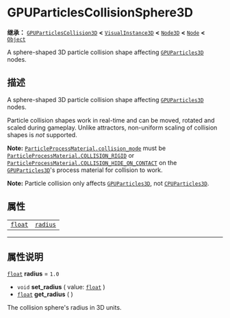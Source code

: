 <!-- ⚠ 请勿编辑本文件 ⚠ -->
<!-- 本文档使用脚本从 WeDot 引擎源码仓库生成。 -->
<!-- 生成脚本：https://github.com/WeDot-Engine/WeDot/tree/4.3/doc/tools/make_md.py； -->
<!-- 原文件：https://github.com/WeDot-Engine/WeDot/tree/4.3/doc/classes/GPUParticlesCollisionSphere3D.xml。 -->

<div id="_class_gpuparticlescollisionsphere3d"></div>

# GPUParticlesCollisionSphere3D

**继承：** [`GPUParticlesCollision3D`](class_gpuparticlescollision3d.md) **<** [`VisualInstance3D`](class_visualinstance3d.md) **<** [`Node3D`](class_node3d.md) **<** [`Node`](class_node.md) **<** [`Object`](class_object.md)

A sphere-shaped 3D particle collision shape affecting [`GPUParticles3D`](class_gpuparticles3d.md) nodes.

## 描述

A sphere-shaped 3D particle collision shape affecting [`GPUParticles3D`](class_gpuparticles3d.md) nodes.

Particle collision shapes work in real-time and can be moved, rotated and scaled during gameplay. Unlike attractors, non-uniform scaling of collision shapes is *not* supported.

 **Note:** [`ParticleProcessMaterial.collision_mode`](class_particleprocessmaterial.md#class_particleprocessmaterial_property_collision_mode) must be [`ParticleProcessMaterial.COLLISION_RIGID`](class_particleprocessmaterial.md#class_particleprocessmaterial_constant_collision_rigid) or [`ParticleProcessMaterial.COLLISION_HIDE_ON_CONTACT`](class_particleprocessmaterial.md#class_particleprocessmaterial_constant_collision_hide_on_contact) on the [`GPUParticles3D`](class_gpuparticles3d.md)'s process material for collision to work.

 **Note:** Particle collision only affects [`GPUParticles3D`](class_gpuparticles3d.md), not [`CPUParticles3D`](class_cpuparticles3d.md).

## 属性

|||
|:-:|:--|
| [`float`](class_float.md) | [`radius`](class_gpuparticlescollisionsphere3d.md#class_gpuparticlescollisionsphere3d_property_radius) | ``1.0`` |

<!-- rst-class:: classref-section-separator -->

---

## 属性说明

<div id="_class_gpuparticlescollisionsphere3d_property_radius"></div>

[`float`](class_float.md) **radius** = ``1.0`` <div id="class_gpuparticlescollisionsphere3d_property_radius"></div>

- `void` **set_radius** ( value: [`float`](class_float.md) )
- [`float`](class_float.md) **get_radius** ( )

The collision sphere's radius in 3D units.

[^virtual]: 本方法通常需要用户覆盖才能生效。
[^const]: 本方法无副作用，不会修改该实例的任何成员变量。
[^vararg]: 本方法除了能接受在此处描述的参数外，还能够继续接受任意数量的参数。
[^constructor]: 本方法用于构造某个类型。
[^static]: 调用本方法无需实例，可直接使用类名进行调用。
[^operator]: 本方法描述的是使用本类型作为左操作数的有效运算符。
[^bitfield]: 这个值是由下列位标志构成位掩码的整数。
[^void]: 无返回值。
